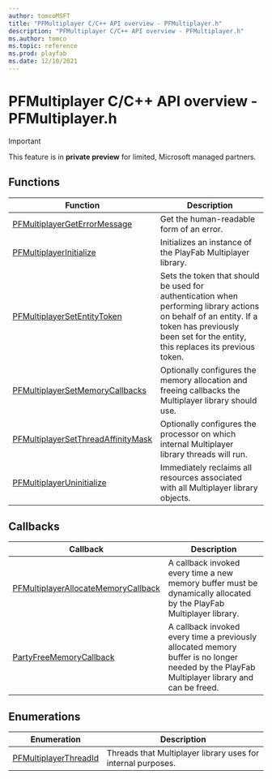 ```yaml
---
author: tomcoMSFT
title: "PFMultiplayer C/C++ API overview - PFMultiplayer.h"
description: "PFMultiplayer C/C++ API overview - PFMultiplayer.h"
ms.author: tomco
ms.topic: reference
ms.prod: playfab
ms.date: 12/10/2021
---
```


# PFMultiplayer C/C++ API overview - PFMultiplayer.h

> [!IMPORTANT]
> This feature is in **private preview** for limited, Microsoft managed partners.

  
## Functions  

| Function | Description |  
| --- | --- |  
| [PFMultiplayerGetErrorMessage](functions/pfmultiplayergeterrormessage.md) | Get the human-readable form of an error. |  
| [PFMultiplayerInitialize](functions/pfmultiplayerinitialize.md) | Initializes an instance of the PlayFab Multiplayer library. |  
| [PFMultiplayerSetEntityToken](functions/pfmultiplayersetentitytoken.md) | Sets the token that should be used for authentication when performing library actions on behalf of an entity. If a token has previously been set for the entity, this replaces its previous token. |  
| [PFMultiplayerSetMemoryCallbacks](functions/pfmultiplayersetmemorycallbacks.md) | Optionally configures the memory allocation and freeing callbacks the Multiplayer library should use. |  
| [PFMultiplayerSetThreadAffinityMask](functions/pfmultiplayersetthreadaffinitymask.md) | Optionally configures the processor on which internal Multiplayer library threads will run. |  
| [PFMultiplayerUninitialize](functions/pfmultiplayeruninitialize.md) | Immediately reclaims all resources associated with all Multiplayer library objects. |  
  
## Callbacks  

| Callback | Description |  
| --- | --- |  
| [PFMultiplayerAllocateMemoryCallback](callbacks/pfmultiplayerallocatememorycallback.md) | A callback invoked every time a new memory buffer must be dynamically allocated by the PlayFab Multiplayer library. |  
| [PartyFreeMemoryCallback](callbacks/pfmultiplayerfreememorycallback.md) | A callback invoked every time a previously allocated memory buffer is no longer needed by the PlayFab Multiplayer library and can be freed. |  
  
## Enumerations  

| Enumeration | Description |  
| --- | --- |  
| [PFMultiplayerThreadId](enums/pfmultiplayerthreadid.md) | Threads that Multiplayer library uses for internal purposes.|  
